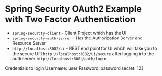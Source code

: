 # Spring Security OAuth2 Example with Two Factor Authentication

- `spring-security-client` - Client Project which has the UI 
- `spring-security-auth-server` - Has the Authorization Server and Resource Server
- `http://localhost:8082/ui` - REST end point for UI which will take you to the secure URI `http://localhost:8082/ui/secure` after logging into the auth server `http://localhost:8081/auth/login`

Credentials to login
Username: user
Password: password
secret:   123